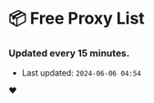 # :package: Free Proxy List
### Updated every 15 minutes.

- Last updated: `2024-06-06 04:54`

:heart:
